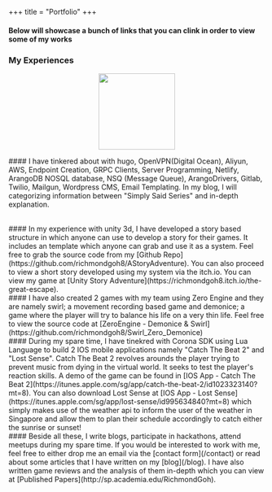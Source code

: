 +++
title = "Portfolio"
+++

#### Below will showcase a bunch of links that you can clink in order to view some of my works

### My Experiences
<p align="center">
    <img src="/images/myavatar.png" width="150">
</p>  
#### I have tinkered about with hugo, OpenVPN(Digital Ocean), Aliyun, AWS, Endpoint Creation, GRPC Clients, Server Programming, Netlify, ArangoDB NOSQL database, NSQ (Message Queue), ArangoDrivers, Gitlab, Twilio, Mailgun, Wordpress CMS, Email Templating. In my blog, I will categorizing information between "Simply Said Series" and in-depth explanation.</p>
</br>
#### In my experience with unity 3d, I have developed a story based structure in which anyone can use to develop a story for their games. It includes an template which anyone can grab and use it as a system. Feel free to grab the source code from my [Github Repo](https://github.com/richmondgoh8/AStoryAdventure). You can also proceed to view a short story developed using my system via the itch.io. You can view my game at [Unity Story Adventure](https://richmondgoh8.itch.io/the-great-escape).
</br>
#### I have also created 2 games with my team using Zero Engine and they are namely swirl; a movement recording based game and demonice; a game where the player will try to balance his life on a very thin life. Feel free to view the source code at [ZeroEngine - Demonice & Swirl](https://github.com/richmondgoh8/Swirl_Zero_Demonice)
</br>
#### During my spare time, I have tinekred with Corona SDK using Lua Language to build 2 IOS mobile applications namely "Catch The Beat 2" and "Lost Sense". Catch The Beat 2 revolves arounds the player trying to prevent music from dying in the virtual world. It seeks to test the player's reaction skills. A demo of the game can be found in [IOS App - Catch The Beat 2](https://itunes.apple.com/sg/app/catch-the-beat-2/id1023323140?mt=8). You can also download Lost Sense at [IOS App - Lost Sense](https://itunes.apple.com/sg/app/lost-sense/id995634840?mt=8) which simply makes use of the weather api to inform the user of the weather in Singapore and allow them to plan their schedule accordingly to catch either the sunrise or sunset!
</br>
#### Beside all these, I write blogs, participate in hackathons, attend meetups during my spare time. If you would be interested to work with me, feel free to either drop me an email via the [contact form](/contact) or read about some articles that I have written on my [blog](/blog). I have also written game reviews and the analysis of them in-depth which you can view at [Published Papers](http://sp.academia.edu/RichmondGoh).
</br>
</br>

